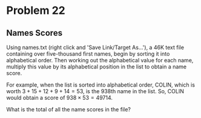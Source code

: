 # Problem 22
## Names Scores



Using names.txt (right click and 'Save Link/Target As...'), a 46K text file containing over five-thousand first names, begin by sorting it into alphabetical order. Then working out the alphabetical value for each name, multiply this value by its alphabetical position in the list to obtain a name score.

For example, when the list is sorted into alphabetical order, COLIN, which is worth $3 + 15 + 12 + 9 + 14 = 53$, is the 938th name in the list. So, COLIN would obtain a score of $938 \times 53 = 49714$.

What is the total of all the name scores in the file?

